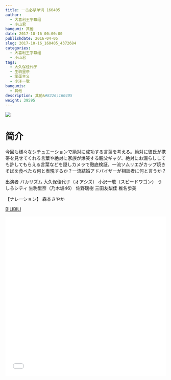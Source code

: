 ```yaml
---
title: 一击必杀单词 160405
author: 
  - 大喜利王字幕组
  - 小山君
bangumi: 其他
date: 2017-10-16 00:00:00
publishdate: 2016-04-05
slug: 2017-10-16_160405_4372684
categories: 
  - 大喜利王字幕组
  - 小山君
tags: 
  - 大久保佳代子
  - 生驹里奈
  - 笨蛋主义
  - 小泽一敬
bangumis: 
  - 其他
description: 其他&#8226;160405
weight: 39595
---
```


![](https://i.imgur.com/cNklmdm.jpg)

# 简介  
 今回も様々なシチュエーションで絶対に成功する言葉を考える。絶対に彼氏が携帯を見せてくれる言葉や絶対に家族が爆笑する親父ギャグ、絶対にお漏らししても許してもらえる言葉などを隠しカメラで徹底検証。一流ソムリエがカップ焼きそばを食べたら何と表現するか？一流結婚アドバイザーが相談者に何と言うか？


出演者 バカリズム  大久保佳代子（オアシズ）  小沢一敬（スピードワゴン）  うしろシティ  生駒里奈（乃木坂46） 佐野瑞樹  三田友梨佳  椎名歩美 


【ナレーション】 森本さやか

  [BILIBILI](https://www.bilibili.com/video/av4372684/)


<div class="vcontainer">  <iframe class='video' src="//www.bilibili.com/blackboard/player.html?aid=4372684" width="100%" height="500" frameborder="0" allowfullscreen="allowfullscreen"></iframe></div>

